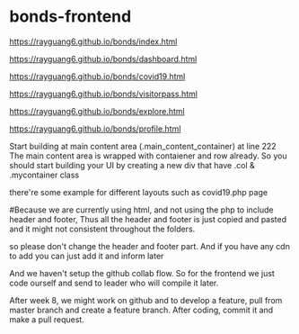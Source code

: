 # bonds-frontend
https://rayguang6.github.io/bonds/index.html

https://rayguang6.github.io/bonds/dashboard.html

https://rayguang6.github.io/bonds/covid19.html

https://rayguang6.github.io/bonds/visitorpass.html

https://rayguang6.github.io/bonds/explore.html

https://rayguang6.github.io/bonds/profile.html

Start building at main content area (.main_content_container) at line 222
The main content area is wrapped with contaiener and row already.
So you should start building your UI by creating a new div that have .col & .mycontainer class

there're some example for different layouts such as covid19.php page


#Because we are currently using html, and not using the php to include header and footer, Thus all the header and footer is just copied and pasted and it might not consistent throughout the folders.

so please don't change the header and footer part. 
And if you have any cdn to add you can just add it and inform later

And we haven't setup the github collab flow. So for the frontend we just code ourself and send to leader who will compile it later.

After week 8, we might work on github and to develop a feature, pull from master branch and create a feature branch. After coding, commit it and make a pull request.  
